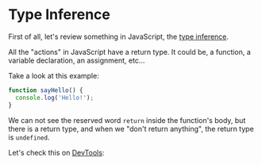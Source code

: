 # Type Inference

First of all, let's review something in JavaScript, the [type inference](https://en.wikipedia.org/wiki/Type_inference).

All the "actions" in JavaScript have a return type. It could be, a function, a variable declaration, an assignment, etc...

Take a look at this example:

```javascript
function sayHello() {
  console.log('Hello!');
}
```

We can not see the reserved word `return` inside the function's body, but there is a return type, and when we "don't return anything", the return type is `undefined`.

Let's check this on [DevTools](https://developer.mozilla.org/en-US/docs/Learn/Common_questions/What_are_browser_developer_tools):


